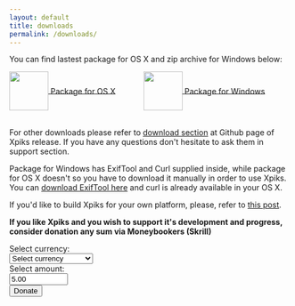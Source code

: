 ```yaml
---
layout: default
title: downloads
permalink: /downloads/
---
```


<article class="row">
<section class="small-12 large-8 columns page-content">

<p>
You can find lastest package for OS X and zip archive for Windows below:
</p>

<div style="float: left; margin-right: 50px;">
<a href="https://github.com/Ribtoks/xpiks/releases/download/v1.0-beta.2/xpiks-qt-v1.0-beta.2.dmg">
<div>
<img src="{{site.url}}/images/os_x_installer.jpg" style="vertical-align: middle;width:70px;" />
<span style="vertical-align: middle;">Package for OS X</span>
</div>
</a>
</div>
<div>
<a href="https://github.com/Ribtoks/xpiks/releases/download/v1.0-beta.2/xpiks-qt-v1.0-beta.2.zip">
<div><img src="{{site.url}}/images/windows_installer.jpg" style="vertical-align: middle;width:70px;" />
<span style="vertical-align: middle;">Package for Windows</span>
</div>
</a>
</div>
<br />
<p>
For other downloads please refer to <a href="https://github.com/Ribtoks/xpiks/releases/tag/v1.0-beta.2">download section</a> at Github page of Xpiks release. If you have any questions don't hesitate to ask them in support section.
</p>
<p>
Package for Windows has ExifTool and Curl supplied inside, while package for OS X doesn't so you have to download it manually in order to use Xpiks. You can <a href="http://owl.phy.queensu.ca/%7Ephil/exiftool/">download ExifTool here</a> and curl is already available in your OS X.
</p>
<p>
If you'd like to build Xpiks for your own platform, please, refer to <a href="{{site.url}}/blog/2014/building-xpiks-alone">this post</a>.
</p>
<p>
<strong>If you like Xpiks and you wish to support it's development and progress, consider donation any sum via Moneybookers (Skrill)</strong>
</p>
<form action="https://www.moneybookers.com/app/payment.pl" method="post" target="_blank">
    <input type="hidden" name="pay_to_email" value="kushnirTV@gmail.com" />
    <input type="hidden" name="language" value="EN" />
    Select currency:
    <br />
    <select name="currency" size="1" style="width: 150px">
    <option />Select currency
    <option value="USD" />US dollar
    <option value="GBP" />GB pound
    <option value="EUR" />Euro
    <option value="JPY" />Yen
    <option value="CAD" />Canadian $
    <option value="AUD" />Australian $
    </select><br />
     Select amount:<br />
     <input type="text" name="amount" value="5.00" size="10" /><br />
    <input type="submit" value="Donate" />
    <input type="hidden" name="detail1_description" value="Donate to support Xpiks development" />
<input type="hidden" name="detail1_text" value="donate to support Xpiks development" />
    </form>
</section>
</article>
